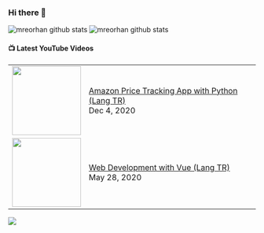 ### Hi there 👋

<!--
**mreorhan/mreorhan** is a ✨ _special_ ✨ repository because its `README.md` (this file) appears on your GitHub profile.

Here are some ideas to get you started:

- 🔭 I’m currently working on ...
- 🌱 I’m currently learning ...
- 👯 I’m looking to collaborate on ...
- 🤔 I’m looking for help with ...
- 💬 Ask me about ...
- 📫 How to reach me: ...
- 😄 Pronouns: ...
- ⚡ Fun fact: ...
-->
![mreorhan github stats](https://github-readme-stats.vercel.app/api?username=mreorhan&show_icons=true&text_color=343434&icon_color=0073cf&hide_border=true&layout=default&hide_title=true)
![mreorhan github stats](https://github-readme-stats.vercel.app/api/top-langs/?username=mreorhan&layout=compact&hide_border=true)


<!-- https://github.com/gautamkrishnar/blog-post-workflow -->
#### 📺 Latest YouTube Videos

<table>
  <tbody>
<!-- YOUTUBE:START --><tr><td><a href="https://www.youtube.com/watch?v=EPfhTksHiug"><img width="140px" src="https://i.ytimg.com/vi/EPfhTksHiug/mqdefault.jpg"></a></td>
<td><a href="https://www.youtube.com/watch?v=TxMIPcy1YY0">Amazon Price Tracking App with Python (Lang TR)</a><br/>Dec 4, 2020</td></tr>
<tr><td><a href="https://www.youtube.com/watch?v=xES1uBl2_Ek"><img width="140px" src="https://i.ytimg.com/vi/xES1uBl2_Ek/mqdefault.jpg"></a></td>
<td><a href="https://www.youtube.com/watch?v=xES1uBl2_Ek">Web Development with Vue (Lang TR)</a><br/>May 28, 2020</td></tr>
<!-- YOUTUBE:END -->
</tbody>
  </table>

[<img src="https://img.shields.io/badge/-Subscribe-red?style=for-the-badge&logo=youtube&logoColor=white"/>](https://www.youtube.com/c/VideoKodEmreOrhan?sub_confirmation=1)
